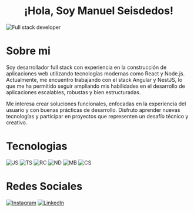 ## <h1 align="center"> ¡Hola, Soy Manuel Seisdedos! </h1>

![Full stack developer](https://i.postimg.cc/Znxn5kZ7/FULL-STACK-DEVELOPER-1.png)

# Sobre mi

Soy desarrollador full stack con experiencia en la construcción de aplicaciones web utilizando tecnologías modernas como React y Node.js. Actualmente, me encuentro trabajando con el stack Angular y NestJS, lo que me ha permitido seguir ampliando mis habilidades en el desarrollo de aplicaciones escalables, robustas y bien estructuradas.

Me interesa crear soluciones funcionales, enfocadas en la experiencia del usuario y con buenas prácticas de desarrollo. Disfruto aprender nuevas tecnologías y participar en proyectos que representen un desafío técnico y creativo.


# Tecnologias
![JS](https://img.shields.io/badge/JS-JavaScript-yellow)
![TS](https://img.shields.io/badge/TS-Typescript-lightblue)
![RC](https://img.shields.io/badge/Rc-React-blue)
![ND](https://img.shields.io/badge/Nd-NodeJs-green)
![MB](https://img.shields.io/badge/MB-MongoDB-green)
![CS](https://img.shields.io/badge/CS-CSS-lightblue)

# Redes Sociales

[![Instagram](https://img.shields.io/badge/-Instagram-black?style=for-the-badge&logo=instagram&logoColor=white&labelColor=101010)](https://instagram.com/manuelseisdedos)
[![LinkedIn](https://img.shields.io/badge/-LinkedIn-black?style=for-the-badge&logo=linkedin&logoColor=white&labelColor=101010)](https://www.linkedin.com/in/manuel-seisdedos-216a56254/)

